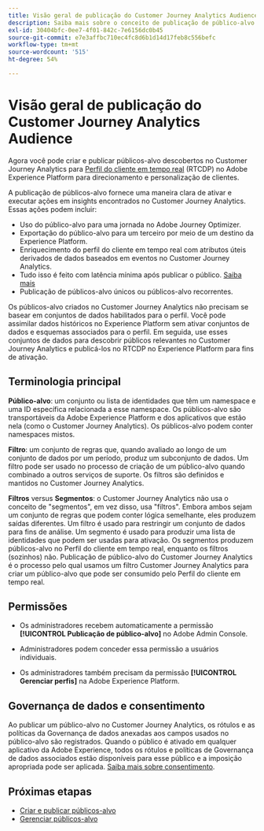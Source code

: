 ```yaml
---
title: Visão geral de publicação do Customer Journey Analytics Audiences
description: Saiba mais sobre o conceito de publicação de público-alvo no Customer Journey Analytics
exl-id: 30404bfc-0ee7-4f01-842c-7e6156dc0b45
source-git-commit: e7e3affbc710ec4fc8d6b1d14d17feb8c556befc
workflow-type: tm+mt
source-wordcount: '515'
ht-degree: 54%

---
```


# Visão geral de publicação do Customer Journey Analytics Audience

Agora você pode criar e publicar públicos-alvo descobertos no Customer Journey Analytics para [Perfil do cliente em tempo real](https://experienceleague.adobe.com/docs/experience-platform/profile/home.html?lang=pt-BR) (RTCDP) no Adobe Experience Platform para direcionamento e personalização de clientes.

A publicação de públicos-alvo fornece uma maneira clara de ativar e executar ações em insights encontrados no Customer Journey Analytics. Essas ações podem incluir:

* Uso do público-alvo para uma jornada no Adobe Journey Optimizer.
* Exportação do público-alvo para um terceiro por meio de um destino da Experience Platform.
* Enriquecimento do perfil do cliente em tempo real com atributos úteis derivados de dados baseados em eventos no Customer Journey Analytics.
* Tudo isso é feito com latência mínima após publicar o público. [Saiba mais](https://experienceleague.adobe.com/docs/analytics-platform/using/cja-components/audiences/publish.html?lang=pt-BR#latency)
* Publicação de públicos-alvo únicos ou públicos-alvo recorrentes.

Os públicos-alvo criados no Customer Journey Analytics não precisam se basear em conjuntos de dados habilitados para o perfil. Você pode assimilar dados históricos no Experience Platform sem ativar conjuntos de dados e esquemas associados para o perfil. Em seguida, use esses conjuntos de dados para descobrir públicos relevantes no Customer Journey Analytics e publicá-los no RTCDP no Experience Platform para fins de ativação.

## Terminologia principal

**Público-alvo**: um conjunto ou lista de identidades que têm um namespace e uma ID específica relacionada a esse namespace. Os públicos-alvo são transportáveis da Adobe Experience Platform e dos aplicativos que estão nela (como o Customer Journey Analytics). Os públicos-alvo podem conter namespaces mistos.

**Filtro**: um conjunto de regras que, quando avaliado ao longo de um conjunto de dados por um período, produz um subconjunto de dados. Um filtro pode ser usado no processo de criação de um público-alvo quando combinado a outros serviços de suporte. Os filtros são definidos e mantidos no Customer Journey Analytics.

**Filtros** versus **Segmentos**: o Customer Journey Analytics não usa o conceito de &quot;segmentos&quot;, em vez disso, usa &quot;filtros&quot;. Embora ambos sejam um conjunto de regras que podem conter lógica semelhante, eles produzem saídas diferentes. Um filtro é usado para restringir um conjunto de dados para fins de análise. Um segmento é usado para produzir uma lista de identidades que podem ser usadas para ativação. Os segmentos produzem públicos-alvo no Perfil do cliente em tempo real, enquanto os filtros (sozinhos) não. Publicação de público-alvo do Customer Journey Analytics é o processo pelo qual usamos um filtro Customer Journey Analytics para criar um público-alvo que pode ser consumido pelo Perfil do cliente em tempo real.

## Permissões

* Os administradores recebem automaticamente a permissão **[!UICONTROL Publicação de público-alvo]** no Adobe Admin Console.

* Administradores podem conceder essa permissão a usuários individuais.

* Os administradores também precisam da permissão **[!UICONTROL Gerenciar perfis]** na Adobe Experience Platform.

## Governança de dados e consentimento

Ao publicar um público-alvo no Customer Journey Analytics, os rótulos e as políticas da Governança de dados anexadas aos campos usados no público-alvo são registrados.  Quando o público é ativado em qualquer aplicativo da Adobe Experience, todos os rótulos e políticas de Governança de dados associados estão disponíveis para esse público e a imposição apropriada pode ser aplicada. [Saiba mais sobre consentimento](https://experienceleague.adobe.com/docs/experience-platform/data-governance/policies/user-guide.html?lang=pt-BR#consent-policy).

## Próximas etapas

* [Criar e publicar públicos-alvo](/help/components/audiences/publish.md)
* [Gerenciar públicos-alvo](/help/components/audiences/manage.md)
